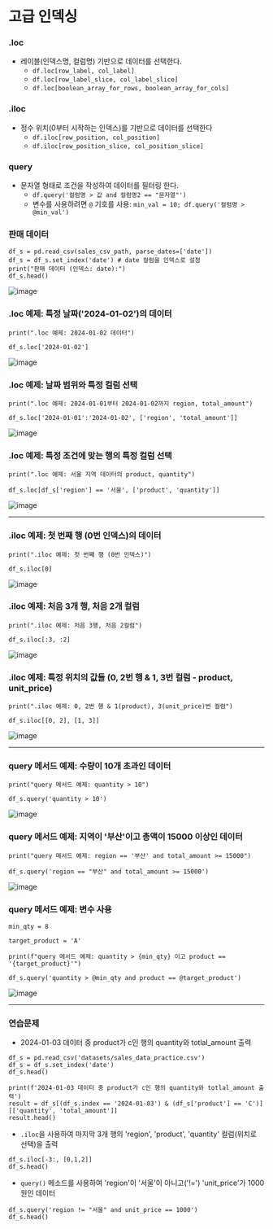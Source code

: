 고급 인덱싱
===

### .loc
+ 레이블(인덱스명, 컬럼명) 기반으로 데이터를 선택한다.
  +  `df.loc[row_label, col_label]`
  +  `df.loc[row_label_slice, col_label_slice]`
  +  `df.loc[boolean_array_for_rows, boolean_array_for_cols]`

### .iloc
+ 정수 위치(0부터 시작하는 인덱스)를 기반으로 데이터를 선택한다
  + `df.iloc[row_position, col_position]`
  + `df.iloc[row_position_slice, col_position_slice]`

### query
+ 문자열 형태로 조건을 작성하여 데이터를 필터링 한다.
  +  `df.query('컬럼명 > 값 and 컬럼명2 == "문자열"')`
  +  변수를 사용하려면 `@` 기호를 사용: `min_val = 10; df.query('컬럼명 > @min_val')`


### 판매 데이터
```
df_s = pd.read_csv(sales_csv_path, parse_dates=['date'])
df_s = df_s.set_index('date') # date 컬럼을 인덱스로 설정
print("판매 데이터 (인덱스: date):")
df_s.head()
```
![image](https://github.com/user-attachments/assets/bccf7a78-e4d6-4603-a1f2-26515c987e70)

### .loc 예제: 특정 날짜('2024-01-02')의 데이터
```
print(".loc 예제: 2024-01-02 데이터")

df_s.loc['2024-01-02']
```
![image](https://github.com/user-attachments/assets/8c0f2555-be59-4eb8-a3fa-78ba4cfb6778)

### .loc 예제: 날짜 범위와 특정 컬럼 선택
```
print(".loc 예제: 2024-01-01부터 2024-01-02까지 region, total_amount")

df_s.loc['2024-01-01':'2024-01-02', ['region', 'total_amount']]
```
![image](https://github.com/user-attachments/assets/83c81a4e-ef98-45c1-9a2d-06a3fa96eaa6)

### .loc 예제: 특정 조건에 맞는 행의 특정 컬럼 선택
```
print(".loc 예제: 서울 지역 데이터의 product, quantity")

df_s.loc[df_s['region'] == '서울', ['product', 'quantity']]
```
![image](https://github.com/user-attachments/assets/a887aa14-0860-4e42-bedc-4f44c4173390)


------------

### .iloc 예제: 첫 번째 행 (0번 인덱스)의 데이터
```
print(".iloc 예제: 첫 번째 행 (0번 인덱스)")

df_s.iloc[0]
```
![image](https://github.com/user-attachments/assets/7ab03b70-33ed-43a7-ad0e-dfa56ea6c6bd)

### .iloc 예제: 처음 3개 행, 처음 2개 컬럼
```
print(".iloc 예제: 처음 3행, 처음 2컬럼")

df_s.iloc[:3, :2]
```
![image](https://github.com/user-attachments/assets/c7fcc953-edff-42a6-9024-022b1a91b88e)

### .iloc 예제: 특정 위치의 값들 (0, 2번 행 & 1, 3번 컬럼 - product, unit_price)
```
print(".iloc 예제: 0, 2번 행 & 1(product), 3(unit_price)번 컬럼")

df_s.iloc[[0, 2], [1, 3]]
```
![image](https://github.com/user-attachments/assets/fc34d12d-12da-4b07-a2d3-3763be62e3ad)

--------

### query 메서드 예제: 수량이 10개 초과인 데이터
```
print("query 메서드 예제: quantity > 10")

df_s.query('quantity > 10')
```
![image](https://github.com/user-attachments/assets/4208c8ca-81b6-4117-8ff4-bacd61470964)

### query 메서드 예제: 지역이 '부산'이고 총액이 15000 이상인 데이터
```
print("query 메서드 예제: region == '부산' and total_amount >= 15000")

df_s.query('region == "부산" and total_amount >= 15000')
```
![image](https://github.com/user-attachments/assets/6fefc95d-e619-4a11-a161-2a9a96585d41)

### query 메서드 예제: 변수 사용
```
min_qty = 8

target_product = 'A'

print(f"query 메서드 예제: quantity > {min_qty} 이고 product == '{target_product}'")

df_s.query('quantity > @min_qty and product == @target_product')
```
![image](https://github.com/user-attachments/assets/b28dbf68-f04f-4fab-81ca-c81c8fa69465)

-----------
### 연습문제
+ 2024-01-03 데이터 중 product가 c인 행의 quantity와 totlal_amount 출력
```
df_s = pd.read_csv('datasets/sales_data_practice.csv')
df_s = df_s.set_index('date')
df_s.head()

print(f'2024-01-03 데이터 중 product가 c인 행의 quantity와 totlal_amount 출력')
result = df_s[(df_s.index == '2024-01-03') & (df_s['product'] == 'C')][['quantity', 'total_amount']]
result.head()
```
+ `.iloc`을 사용하여 마지막 3개 행의 'region', 'product', 'quantity' 컬럼(위치로 선택)을 출력
```
df_s.iloc[-3:, [0,1,2]]
df_s.head()
```

+ `query()` 메소드를 사용하여 'region'이 '서울'이 아니고('\!=') 'unit\_price'가 1000원인 데이터
```
df_s.query('region != "서울" and unit_price == 1000')
df_s.head()
```

